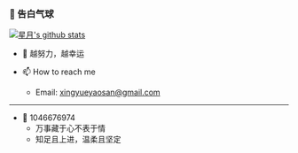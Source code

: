 ### 🎈 告白气球


[![星月's github stats](https://github-readme-stats.vercel.app/api?username=xingyueyaosan&theme=onedark)](https://github.com/xingyueyaosan/xingyueyaosan)

- 🎐 越努力，越幸运
- 📫 How to reach me

  * Email: xingyueyaosan@gmail.com
  
---
- 💞 1046676974
  * 万事藏于心不表于情
  * 知足且上进，温柔且坚定
